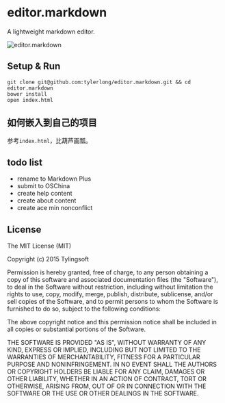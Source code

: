# editor.markdown

A lightweight markdown editor.

![editor.markdown](https://github.com/tylerlong/editor.markdown/raw/master/editor.markdown.png)


## Setup & Run

```shell
git clone git@github.com:tylerlong/editor.markdown.git && cd editor.markdown
bower install
open index.html
```


## 如何嵌入到自己的项目

参考`index.html`，比葫芦画瓢。


## todo list

- rename to Markdown Plus
- submit to OSChina
- create help content
- create about content
- create ace min nonconflict


## License

The MIT License (MIT)

Copyright (c) 2015 Tylingsoft

Permission is hereby granted, free of charge, to any person obtaining a copy
of this software and associated documentation files (the "Software"), to deal
in the Software without restriction, including without limitation the rights
to use, copy, modify, merge, publish, distribute, sublicense, and/or sell
copies of the Software, and to permit persons to whom the Software is
furnished to do so, subject to the following conditions:

The above copyright notice and this permission notice shall be included in
all copies or substantial portions of the Software.

THE SOFTWARE IS PROVIDED "AS IS", WITHOUT WARRANTY OF ANY KIND, EXPRESS OR
IMPLIED, INCLUDING BUT NOT LIMITED TO THE WARRANTIES OF MERCHANTABILITY,
FITNESS FOR A PARTICULAR PURPOSE AND NONINFRINGEMENT. IN NO EVENT SHALL THE
AUTHORS OR COPYRIGHT HOLDERS BE LIABLE FOR ANY CLAIM, DAMAGES OR OTHER
LIABILITY, WHETHER IN AN ACTION OF CONTRACT, TORT OR OTHERWISE, ARISING FROM,
OUT OF OR IN CONNECTION WITH THE SOFTWARE OR THE USE OR OTHER DEALINGS IN
THE SOFTWARE.
